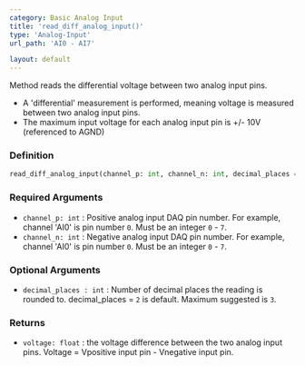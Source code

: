 ```yaml
---
category: Basic Analog Input
title: 'read_diff_analog_input()'
type: 'Analog-Input'
url_path: 'AI0 - AI7'

layout: default
---
```


Method reads the differential voltage between two analog input pins.
* A 'differential' measurement is performed, meaning voltage is measured between two analog input pins.
* The maximum input voltage for each analog input pin is +/- 10V (referenced to AGND)

### Definition 

```python
read_diff_analog_input(channel_p: int, channel_n: int, decimal_places = 2)
```

### Required Arguments

* `channel_p: int` : Positive analog input DAQ pin number. For example, channel 'AI0' is pin number `0`. Must be an integer `0` - `7`.
* `channel_n: int` : Negative analog input DAQ pin number. For example, channel 'AI0' is pin number `0`. Must be an integer `0` - `7`.

### Optional Arguments

* `decimal_places : int` : Number of decimal places the reading is rounded to. decimal_places = `2` is default. Maximum suggested is `3`.

### Returns

* `voltage: float` : the voltage difference between the two analog input pins. Voltage = Vpositive input pin - Vnegative input pin.
